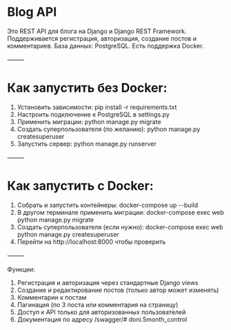#  Blog API  #

 Это REST API для блога на Django и Django REST Framework.
Поддерживается регистрация, авторизация, создание постов и комментариев.
База данных: PostgreSQL.
Есть поддержка Docker. 

⸻

#  Как запустить без Docker:  #
 1. Установить зависимости:
pip install -r requirements.txt
 2. Настроить подключение к PostgreSQL в settings.py
 3. Применить миграции:
python manage.py migrate
 4. Создать суперпользователя (по желанию):
python manage.py createsuperuser
 5. Запустить сервер:
python manage.py runserver

⸻

#  Как запустить с Docker:  #
 1. Собрать и запустить контейнеры:
docker-compose up --build
 2. В другом терминале применить миграции:
docker-compose exec web python manage.py migrate
 3. Создать суперпользователя (если нужно):
docker-compose exec web python manage.py createsuperuser
 4. Перейти на http://localhost:8000 чтобы проверить

⸻

Функции:
 1. Регистрация и авторизация через стандартные Django views
 2. Создание и редактирование постов (только автор может изменять)
 3. Комментарии к постам
 4. Пагинация (по 3 поста или комментария на страницу)
 5. Доступ к API только для авторизованных пользователей
 6. Документация по адресу /swagger/# doni.5month_control

